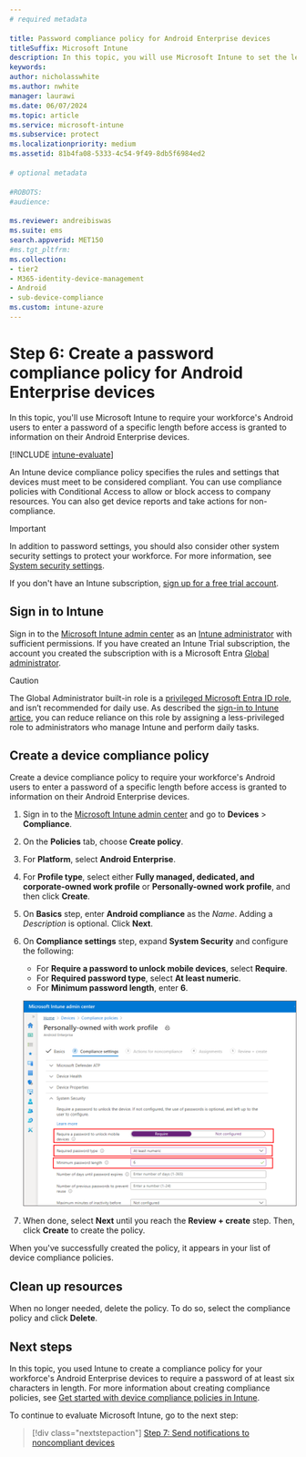 ```yaml
---
# required metadata

title: Password compliance policy for Android Enterprise devices
titleSuffix: Microsoft Intune
description: In this topic, you will use Microsoft Intune to set the length of the password required for Android Enterprise devices.
keywords:
author: nicholasswhite
ms.author: nwhite
manager: laurawi
ms.date: 06/07/2024
ms.topic: article
ms.service: microsoft-intune
ms.subservice: protect
ms.localizationpriority: medium
ms.assetid: 81b4fa08-5333-4c54-9f49-8db5f6984ed2

# optional metadata

#ROBOTS:
#audience:

ms.reviewer: andreibiswas
ms.suite: ems
search.appverid: MET150
#ms.tgt_pltfrm:
ms.collection:
- tier2
- M365-identity-device-management
- Android
- sub-device-compliance
ms.custom: intune-azure
---
```


# Step 6: Create a password compliance policy for Android Enterprise devices

In this topic, you'll use Microsoft Intune to require your workforce's Android users to enter a password of a specific length before access is granted to information on their Android Enterprise devices.

[!INCLUDE [intune-evaluate](../includes/intune-evaluate.md)]

An Intune device compliance policy specifies the rules and settings that devices must meet to be considered compliant. You can use compliance policies with Conditional Access to allow or block access to company resources. You can also get device reports and take actions for non-compliance.

> [!IMPORTANT]
> In addition to password settings, you should also consider other system security settings to protect your workforce. For more information, see [System security settings](compliance-policy-create-android-for-work.md).

If you don't have an Intune subscription, [sign up for a free trial account](../fundamentals/free-trial-sign-up.md).

## Sign in to Intune

Sign in to the [Microsoft Intune admin center](https://go.microsoft.com/fwlink/?linkid=2109431) as an [Intune administrator](../fundamentals/role-based-access-control-reference.md) with sufficient permissions. If you have created an Intune Trial subscription, the account you created the subscription with is a Microsoft Entra [Global administrator](/entra/identity/role-based-access-control/permissions-reference#global-administrator).

> [!CAUTION]  
> The Global Administrator built-in role is a [privileged Microsoft Entra ID role](/entra/identity/role-based-access-control/privileged-roles-permissions?tabs=admin-center), and isn’t recommended for daily use. As described the [sign-in to Intune artice](../fundamentals/account-sign-up#role-based-access-controls), you can reduce reliance on this role by assigning a less-privileged role to administrators who manage Intune and perform daily tasks.

## Create a device compliance policy

Create a device compliance policy to require your workforce's Android users to enter a password of a specific length before access is granted to information on their Android Enterprise devices.

1. Sign in to the [Microsoft Intune admin center](https://go.microsoft.com/fwlink/?linkid=2109431) and go to **Devices** > **Compliance**. 
2. On the **Policies** tab, choose **Create policy**.  
3. For **Platform**, select **Android Enterprise**.

4. For **Profile type**, select either **Fully managed, dedicated, and corporate-owned work profile** or **Personally-owned work profile**, and then click **Create**.

5. On **Basics** step, enter **Android compliance** as the *Name*. Adding a *Description* is optional. Click **Next**.

6. On **Compliance settings** step, expand **System Security** and configure the following:

   - For **Require a password to unlock mobile devices**, select **Require**.
   - For **Required password type**, select **At least numeric**.
   - For **Minimum password length**, enter **6**.

    ![Screenshot of creating a group in Microsoft Intune](./media/quickstart-set-password-length-android/quickstart-set-password-length-android-01.png)

7. When done, select **Next** until you reach the **Review + create** step. Then, click **Create** to create the policy.

When you've successfully created the policy, it appears in your list of device compliance policies.

## Clean up resources

When no longer needed, delete the policy. To do so, select the compliance policy and click **Delete**.  

## Next steps

In this topic, you used Intune to create a compliance policy for your workforce's Android Enterprise devices to require a password of at least six characters in length. For more information about creating compliance policies, see [Get started with device compliance policies in Intune](device-compliance-get-started.md).

To continue to evaluate Microsoft Intune, go to the next step:

> [!div class="nextstepaction"]
> [Step 7: Send notifications to noncompliant devices](quickstart-send-notification.md)
